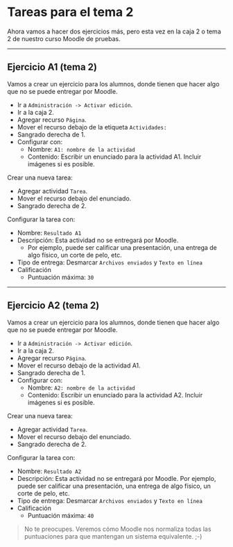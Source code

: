 
# Tareas para el tema 2

Ahora vamos a hacer dos ejercicios más, pero esta vez en la caja 2 o tema 2 de nuestro curso Moodle de pruebas.

---

## Ejercicio A1 (tema 2)

Vamos a crear un ejercicio para los alumnos, donde tienen que hacer algo que no se puede entregar por Moodle.
* Ir a `Administración -> Activar edición`.
* Ir a la caja 2.
* Agregar recurso `Página`.
* Mover el recurso debajo de la etiqueta `Actividades:`
* Sangrado derecha de 1.
* Configurar con:
    * Nombre: `A1: nombre de la actividad`
    * Contenido: Escribir un enunciado para la actividad A1. Incluir imágenes si es posible.

Crear una nueva tarea:
* Agregar actividad `Tarea`.
* Mover el recurso debajo del enunciado.
* Sangrado derecha de 2.

Configurar la tarea con:
* Nombre: `Resultado A1`
* Descripción: Esta actividad no se entregará por Moodle. 
    * Por ejemplo, puede ser calificar una presentación, una entrega de algo físico, un corte de pelo, etc.
* Tipo de entrega: Desmarcar `Archivos enviados` y `Texto en línea`
* Calificación
    * Puntuación máxima: `30`

---

## Ejercicio A2 (tema 2)

Vamos a crear un ejercicio para los alumnos, donde tienen que hacer algo que no se puede entregar por Moodle.
* Ir a `Administración -> Activar edición`.
* Ir a la caja 2.
* Agregar recurso `Página`.
* Mover el recurso debajo de la actividad A1.
* Sangrado derecha de 1.
* Configurar con:
    * Nombre: `A2: nombre de la actividad`
    * Contenido: Escribir un enunciado para la actividad A2. Incluir imágenes si es posible.
    
Crear una nueva tarea:
* Agregar actividad `Tarea`.
* Mover el recurso debajo del enunciado.
* Sangrado derecha de 2.

Configurar la tarea con:
* Nombre: `Resultado A2`
* Descripción: Esta actividad no se entregará por Moodle. Por ejemplo, puede ser calificar una presentación, una entrega de algo físico, un corte de pelo, etc.
* Tipo de entrega: Desmarcar `Archivos enviados` y `Texto en línea`
* Calificación
    * Puntuación máxima: `40`

> No te preocupes. Veremos cómo Moodle nos normaliza todas las puntuaciones para que mantengan un sistema equivalente. ;-)
